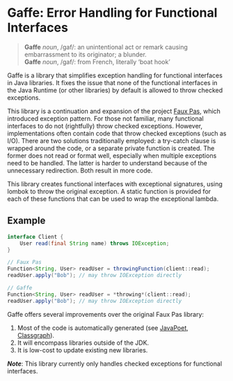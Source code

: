 # Gaffe: Error Handling for Functional Interfaces

> **Gaffe** *noun*, /ɡaf/: an unintentional act or remark causing embarrassment to its originator; a blunder.<br>
> **Gaffe** *noun*, /ɡaf/: from French, literally ‘boat hook’

Gaffe is a library that simplifies exception handling for functional interfaces in Java libraries. 
It fixes the issue that none of the functional interfaces in the Java Runtime (or other libraries) by default is allowed to throw checked exceptions.

This library is a continuation and expansion of the project [Faux Pas](https://github.com/zalando/faux-pas), which introduced exception pattern.
For those not familiar, many functional interfaces to do not (rightfully) throw checked exceptions.
However, implementations often contain code that throw checked exceptions (such as I/O).
There are two solutions traditionally employed:
a try-catch clause is wrapped around the code, or a separate private function is created.
The former does not read or format well, especially when multiple exceptions need to be handled.
The latter is harder to understand because of the unnecessary redirection.
Both result in more code.

This library creates functional interfaces with exceptional signatures, using lombok to throw the original exception.
A static function is provided for each of these functions that can be used to wrap the exceptional lambda.

## Example
```java
interface Client {
    User read(final String name) throws IOException;
}

// Faux Pas
Function<String, User> readUser = throwingFunction(client::read);
readUser.apply("Bob"); // may throw IOException directly

// Gaffe
Function<String, User> readUser = *throwing*(client::read);
readUser.apply("Bob"); // may throw IOException directly
```

Gaffe offers several improvements over the original Faux Pas library:

1. Most of the code is automatically generated (see [JavaPoet](https://github.com/square/javapoet), [Classgraph](https://github.com/classgraph/classgraph)).
2. It will encompass libraries outside of the JDK.
3. It is low-cost to update existing new libraries.

**_Note_**: This library currently only handles checked exceptions for functional interfaces.
